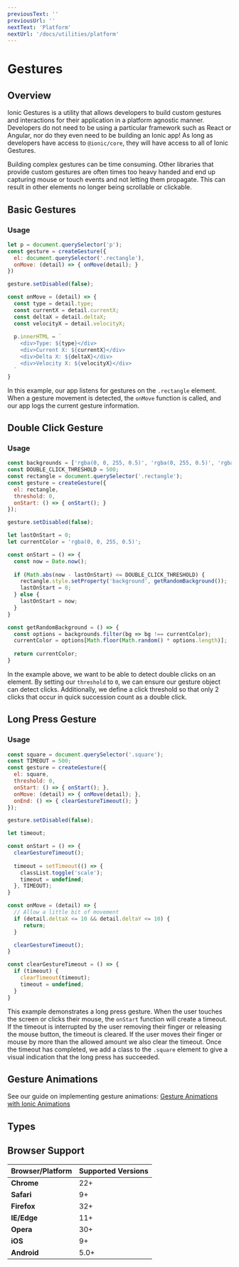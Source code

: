 ```yaml
---
previousText: ''
previousUrl: ''
nextText: 'Platform'
nextUrl: '/docs/utilities/platform'
---
```


# Gestures

## Overview

Ionic Gestures is a utility that allows developers to build custom gestures and interactions for their application in a platform agnostic manner. Developers do not need to be using a particular framework such as React or Angular, nor do they even need to be building an Ionic app! As long as developers have access to `@ionic/core`, they will have access to all of Ionic Gestures.

Building complex gestures can be time consuming. Other libraries that provide custom gestures are often times too heavy handed and end up capturing mouse or touch events and not letting them propagate. This can result in other elements no longer being scrollable or clickable.

## Basic Gestures

### Usage

```javascript
let p = document.querySelector('p');
const gesture = createGesture({
  el: document.querySelector('.rectangle'),
  onMove: (detail) => { onMove(detail); }
})

gesture.setDisabled(false);

const onMove = (detail) => {
  const type = detail.type;
  const currentX = detail.currentX;
  const deltaX = detail.deltaX;
  const velocityX = detail.velocityX;
    
  p.innerHTML = `
    <div>Type: ${type}</div>
    <div>Current X: ${currentX}</div>
    <div>Delta X: ${deltaX}</div>
    <div>Velocity X: ${velocityX}</div>
  `
}
```

In this example, our app listens for gestures on the `.rectangle` element. When a gesture movement is detected, the `onMove` function is called, and our app logs the current gesture information.

<docs-codepen user="ionic" slug="xxKBYdL"></docs-codepen>

## Double Click Gesture

### Usage

```javascript
const backgrounds = ['rgba(0, 0, 255, 0.5)', 'rgba(0, 255, 0.5)', 'rgba(255, 0, 0, 0.5)', 'rgba(255, 255, 0, 0.5)', 'rgba(255, 0, 255, 0.5)', 'rgba(0, 255, 255, 0.5)'];
const DOUBLE_CLICK_THRESHOLD = 500;
const rectangle = document.querySelector('.rectangle');
const gesture = createGesture({
  el: rectangle,
  threshold: 0,
  onStart: () => { onStart(); }
});

gesture.setDisabled(false);

let lastOnStart = 0;
let currentColor = 'rgba(0, 0, 255, 0.5)';

const onStart = () => {
  const now = Date.now();
  
  if (Math.abs(now - lastOnStart) <= DOUBLE_CLICK_THRESHOLD) {
    rectangle.style.setProperty('background', getRandomBackground());
    lastOnStart = 0;
  } else {
    lastOnStart = now;
  }
}

const getRandomBackground = () => {
  const options = backgrounds.filter(bg => bg !== currentColor);
  currentColor = options[Math.floor(Math.random() * options.length)];
  
  return currentColor;
}
```

In the example above, we want to be able to detect double clicks on an element. By setting our `threshold` to `0`, we can ensure our gesture object can detect clicks. Additionally, we define a click threshold so that only 2 clicks that occur in quick succession count as a double click.

<docs-codepen user="ionic" slug="oNvVEwE"></docs-codepen>

## Long Press Gesture

### Usage

```javascript
const square = document.querySelector('.square');
const TIMEOUT = 500;
const gesture = createGesture({
  el: square,
  threshold: 0,
  onStart: () => { onStart(); },
  onMove: (detail) => { onMove(detail); },
  onEnd: () => { clearGestureTimeout(); }
});

gesture.setDisabled(false);

let timeout;

const onStart = () => {
  clearGestureTimeout();
  
  timeout = setTimeout(() => {
    classList.toggle('scale');
    timeout = undefined;
  }, TIMEOUT);
}

const onMove = (detail) => {
  // Allow a little bit of movement
  if (detail.deltaX <= 10 && detail.deltaY <= 10) {
     return;
  }

  clearGestureTimeout();
}

const clearGestureTimeout = () => {
  if (timeout) {
    clearTimeout(timeout);
    timeout = undefined;
  }
}
```

This example demonstrates a long press gesture. When the user touches the screen or clicks their mouse, the `onStart` function will create a timeout. If the timeout is interrupted by the user removing their finger or releasing the mouse button, the timeout is cleared. If the user moves their finger or mouse by more than the allowed amount we also clear the timeout. Once the timeout has completed, we add a class to the `.square` element to give a visual indication that the long press has succeeded.

<docs-codepen user="ionic" slug="BaBbYZE"></docs-codepen>

## Gesture Animations

See our guide on implementing gesture animations: [Gesture Animations with Ionic Animations](/docs/utilities/animations#gesture-animations)

## Types

## Browser Support

| Browser/Platform     | Supported Versions |
| -------------------- | ------------------ |
| **Chrome**           | 22+  |
| **Safari**           | 9+   |   
| **Firefox**          | 32+  |     
| **IE/Edge**          | 11+  |    
| **Opera**            | 30+  |
| **iOS**              | 9+   |
| **Android**          | 5.0+ |      